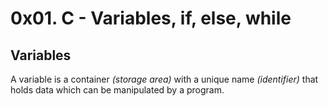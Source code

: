 # 0x01. C - Variables, if, else, while

## Variables
A variable is a container _(storage area)_ with a unique name _(identifier)_ that holds data
which can be manipulated by a program.
